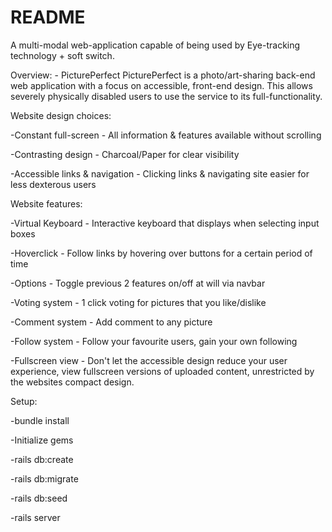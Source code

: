 # README

A multi-modal web-application capable of being used by Eye-tracking technology + soft switch.

Overview: - PicturePerfect
PicturePerfect is a photo/art-sharing back-end web application with a focus
on accessible, front-end design. This allows severely physically disabled users
to use the service to its full-functionality.

Website design choices:

-Constant full-screen - All information & features available without scrolling

-Contrasting design - Charcoal/Paper for clear visibility

-Accessible links & navigation - Clicking links & navigating site easier for less dexterous users

Website features:

-Virtual Keyboard - Interactive keyboard that displays when selecting input boxes

-Hoverclick - Follow links by hovering over buttons for a certain period of time

-Options - Toggle previous 2 features on/off at will via navbar

-Voting system - 1 click voting for pictures that you like/dislike

-Comment system - Add comment to any picture

-Follow system - Follow your favourite users, gain your own following

-Fullscreen view - Don't let the accessible design reduce your user
experience, view fullscreen versions of uploaded content, unrestricted
by the websites compact design.

Setup:

-bundle install

-Initialize gems

-rails db:create

-rails db:migrate

-rails db:seed

-rails server

